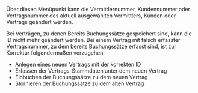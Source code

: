 Über diesen Menüpunkt kann die Vermittlernummer, Kundennummer oder Vertragsnummer des aktuell ausgewählten Vermittlers, Kunden oder Vertrags
geändert werden.

Bei Verträgen, zu denen Bereits Buchungssätze gespeichert sind, kann die ID nicht mehr geändert werden. Bei einem Vertrag mit falsch
erfasster Vertragsnummer, zu dem bereits Buchungssätze erfasst sind, ist zur Korrektur folgendermaßen vorzugehen:

*   Anlegen eines neuen Vertrags mit der korrekten ID
*   Erfassen der Vertrags-Stammdaten unter dem neuen Vertrag
*   Einbuchen der Buchungssätze zu dem neuen Vertrag
*   Stornieren der Buchungssätze zu dem alten Vertrag
